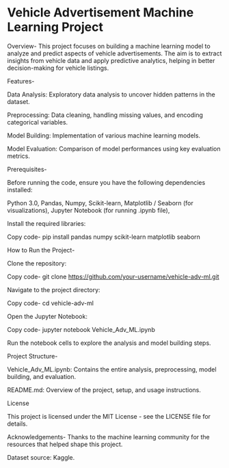 # Vehicle Advertisement Machine Learning Project

Overview-
This project focuses on building a machine learning model to analyze and predict aspects of vehicle advertisements. 
The aim is to extract insights from vehicle data and apply predictive analytics, helping in better decision-making for vehicle listings.

Features-

Data Analysis: Exploratory data analysis to uncover hidden patterns in the dataset.

Preprocessing: Data cleaning, handling missing values, and encoding categorical variables.

Model Building: Implementation of various machine learning models.

Model Evaluation: Comparison of model performances using key evaluation metrics.

Prerequisites-

Before running the code, ensure you have the following dependencies installed:

Python 3.0, 
Pandas, 
Numpy, 
Scikit-learn, 
Matplotlib / Seaborn (for visualizations), 
Jupyter Notebook (for running .ipynb file), 

Install the required libraries:

Copy code- pip install pandas numpy scikit-learn matplotlib seaborn

How to Run the Project-

Clone the repository:

Copy code- git clone https://github.com/your-username/vehicle-adv-ml.git

Navigate to the project directory:

Copy code-  cd vehicle-adv-ml

Open the Jupyter Notebook:

Copy code-  jupyter notebook Vehicle_Adv_ML.ipynb

Run the notebook cells to explore the analysis and model building steps.

Project Structure-

Vehicle_Adv_ML.ipynb: Contains the entire analysis, preprocessing, model building, and evaluation.

README.md: Overview of the project, setup, and usage instructions.

License

This project is licensed under the MIT License - see the LICENSE file for details.

Acknowledgements- 
Thanks to the machine learning community for the resources that helped shape this project.

Dataset source: Kaggle.
